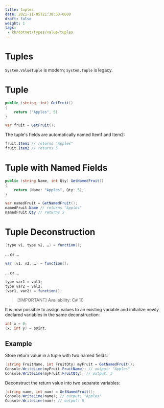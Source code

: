 ```yaml
---
title: tuples
date: 2021-11-05T21:38:53-0600
draft: false
weight: 1
tags:
 - kb/dotnet/types/value/tuples
---
```

# Tuples
`System.ValueTuple` is modern; `System.Tuple` is legacy.

# Tuple
```cs
public (string, int) GetFruit() 
{
    return ("Apples", 5)
}

var fruit = GetFruit();
```

The tuple's fields are automatically named Item1 and Item2:
```cs
fruit.Item1 // returns "Apples"
fruit.Item2 // returns 5
```

# Tuple with Named Fields
```cs
public (string Name, int Qty) GetNamedFruit() 
{
    return (Name: "Apples", Qty: 5);
}

var namedFruit = GetNamedFruit();
namedFruit.Name // returns "Apples"
namedFruit.Qty // returns 5
```

# Tuple Deconstruction
```cs
(type v1, type v2, …) = function();
```
… or …
```cs
var (v1, v2, …) = function();
```
… or …
```cs
type var1 = val1;
type var2 = val2;
(var1, var2) = function();
```

> [!IMPORTANT] Availability: C# 10  

It is now possible to assign values to an existing variable and initialize newly declared variables in the same deconstruction:

```cs
int x = 0;
(x, int y) = point;
```
## Example
Store return value in a tuple with two named fields:
```cs
(string FruitName, int FruitQty) myFruit = GetNamedFruit();
Console.WriteLine(myFruit.FruitName); // output: "Apples"
Console.WriteLine(myFruit.FruitQty); // output: 5
```

Deconstruct the return value into two separate variables:
```cs
(string name, int num) = GetNamedFruit();
Console.WriteLine(name); // output: "Apples"
Console.WriteLine(num); // output: 5
```
